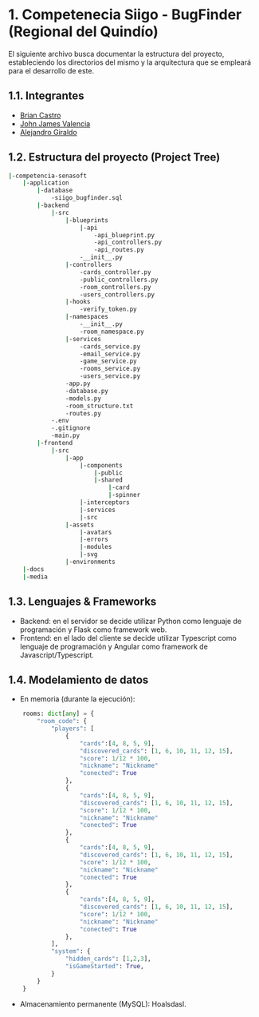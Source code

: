 # 1. Competenecia Siigo - BugFinder (Regional del Quindío)

El siguiente archivo busca documentar la estructura del proyecto, estableciendo los directorios del mismo y la arquitectura
que se empleará para el desarrollo de este.

## 1.1. Integrantes

- [Brian Castro](https://github.com/briancastro-bc)
- [John James Valencia](https://github.com/dunloop26)
- [Alejandro Giraldo](https://github.com/xAGH)

## 1.2. Estructura del proyecto (Project Tree)

~~~bash
|-competencia-senasoft
    |-application
        |-database
            -siigo_bugfinder.sql
        |-backend
            |-src
                |-blueprints
                    |-api
                        -api_blueprint.py
                        -api_controllers.py
                        -api_routes.py
                    -__init__.py
                |-controllers
                    -cards_controller.py
                    -public_controllers.py
                    -room_controllers.py
                    -users_controllers.py
                |-hooks
                    -verify_token.py
                |-namespaces
                    -__init__.py
                    -room_namespace.py
                |-services
                    -cards_service.py
                    -email_service.py
                    -game_service.py
                    -rooms_service.py
                    -users_service.py
                -app.py
                -database.py
                -models.py
                -room_structure.txt
                -routes.py
            -.env
            -.gitignore
            -main.py
        |-frontend
            |-src
                |-app
                    |-components
                        |-public
                        |-shared
                            |-card
                            |-spinner
                    |-interceptors
                    |-services
                    |-src
                |-assets
                    |-avatars
                    |-errors
                    |-modules
                    |-svg
                |-environments
    |-docs
    |-media
~~~

## 1.3. Lenguajes & Frameworks

- Backend: en el servidor se decide utilizar Python como lenguaje de programación y Flask como framework web.
- Frontend: en el lado del cliente se decide utilizar Typescript como lenguaje de programación y Angular como framework de Javascript/Typescript.

## 1.4. Modelamiento de datos

- En memoria (durante la ejecución):

~~~py
    rooms: dict[any] = {
        "room_code": {
            "players": [
                {
                    "cards":[4, 8, 5, 9],
                    "discovered_cards": [1, 6, 10, 11, 12, 15],
                    "score": 1/12 * 100,
                    "nickname": "Nickname"
                    "conected": True
                },
                {
                    "cards":[4, 8, 5, 9],
                    "discovered_cards": [1, 6, 10, 11, 12, 15],
                    "score": 1/12 * 100,
                    "nickname": "Nickname"
                    "conected": True
                },
                {
                    "cards":[4, 8, 5, 9],
                    "discovered_cards": [1, 6, 10, 11, 12, 15],
                    "score": 1/12 * 100,
                    "nickname": "Nickname"
                    "conected": True
                },
                {
                    "cards":[4, 8, 5, 9],
                    "discovered_cards": [1, 6, 10, 11, 12, 15],
                    "score": 1/12 * 100,
                    "nickname": "Nickname"
                    "conected": True
                },
            ],
            "system": {
                "hidden_cards": [1,2,3],
                "isGameStarted": True,
            }
        }
    }
~~~

- Almacenamiento permanente (MySQL): Hoalsdasl.
